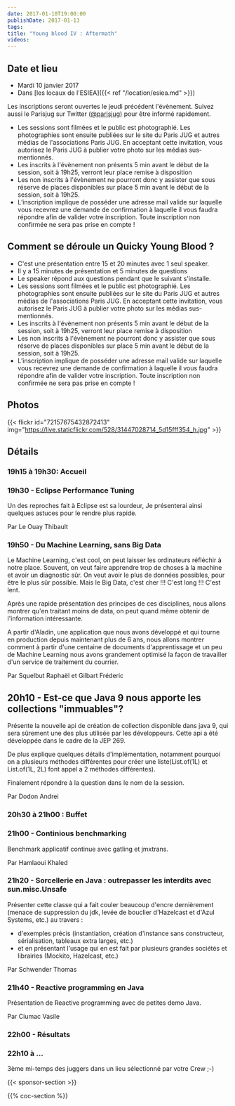 ```yaml
---
date: 2017-01-10T19:00:00
publishDate: 2017-01-13
tags:
title: "Young blood IV : Aftermath"
videos:
---
```


## Date et lieu

- Mardi 10 janvier 2017
- Dans [les locaux de l'ESIEA]({{< ref "/location/esiea.md" >}})

Les inscriptions seront ouvertes le jeudi précédent l'évènement. Suivez aussi le Parisjug sur Twitter ([@parisjug](https://twitter.com/parisjug)) pour être informé rapidement.
- Les sessions sont filmées et le public est photographié. Les photographies sont ensuite publiées sur le site du Paris JUG et autres médias de l'associations Paris JUG. En acceptant cette invitation, vous autorisez le Paris JUG à publier votre photo sur les médias sus-mentionnés.
- Les inscrits à l'évènement non présents 5 min avant le début de la session, soit à 19h25, verront leur place remise à disposition
- Les non inscrits à l'évènement ne pourront donc y assister que sous réserve de places disponibles sur place 5 min avant le début de la session, soit à 19h25.
- L’inscription implique de posséder une adresse mail valide sur laquelle vous recevrez une demande de confirmation à laquelle il vous faudra répondre afin de valider votre inscription. Toute inscription non confirmée ne sera pas prise en compte !


## Comment se déroule un Quicky Young Blood ?

- C'est une présentation entre 15 et 20 minutes avec 1 seul speaker.
- Il y a 15 minutes de présentation et 5 minutes de questions
- Le speaker répond aux questions pendant que le suivant s'installe.
- Les sessions sont filmées et le public est photographié. Les photographies sont ensuite publiées sur le site du Paris JUG et autres médias de l'associations Paris JUG. En acceptant cette invitation, vous autorisez le Paris JUG à publier votre photo sur les médias sus-mentionnés.
- Les inscrits à l'évènement non présents 5 min avant le début de la session, soit à 19h25, verront leur place remise à disposition
- Les non inscrits à l'évènement ne pourront donc y assister que sous réserve de places disponibles sur place 5 min avant le début de la session, soit à 19h25.
- L’inscription implique de posséder une adresse mail valide sur laquelle vous recevrez une demande de confirmation à laquelle il vous faudra répondre afin de valider votre inscription. Toute inscription non confirmée ne sera pas prise en compte !


## Photos


{{< flickr id="72157675432872413" img="https://live.staticflickr.com/528/31447028714_5d15fff354_h.jpg" >}}


## Détails

### 19h15 à 19h30: Accueil

### 19h30 - Eclipse Performance Tuning

Un des reproches fait à Eclipse est sa lourdeur, Je présenterai ainsi quelques astuces pour le rendre plus rapide.

Par Le Ouay Thibault

### 19h50 - Du Machine Learning, sans Big Data

Le Machine Learning, c'est cool, on peut laisser les ordinateurs réfléchir à notre place. Souvent, on veut faire apprendre trop de choses à la machine et avoir un diagnostic sûr. On veut avoir le plus de données possibles, pour être le plus sûr possible. Mais le Big Data, c'est cher !!! C'est long !!! C'est lent.

Après une rapide présentation des principes de ces disciplines, nous allons montrer qu'en traitant moins de data, on peut quand même obtenir de l'information intéressante.

A partir d'Aladin, une application que nous avons développé et qui tourne en production depuis maintenant plus de 6 ans, nous allons montrer comment à partir d'une centaine de documents d'apprentissage et un peu de Machine Learning nous avons grandement optimisé la façon de travailler d'un service de traitement du courrier.

Par Squelbut Raphaël et Gilbart Fréderic

## 20h10 - Est-ce que Java 9 nous apporte les collections "immuables"?

Présente la nouvelle api de création de collection disponible dans java 9, qui sera sûrement une des plus utilisée par les développeurs. Cette api a été développée dans le cadre de la JEP 269.

De plus explique quelques détails d'implémentation, notamment pourquoi on a plusieurs méthodes différentes pour créer une liste(List.of(1L) et List.of(1L, 2L) font appel a 2 méthodes différentes).

Finalement répondre à la question dans le nom de la session.

Par Dodon Andrei

### 20h30 à 21h00 : Buffet

### 21h00 - Continious benchmarking

Benchmark applicatif continue avec gatling et jmxtrans.

Par Hamlaoui Khaled

### 21h20 - Sorcellerie en Java : outrepasser les interdits avec sun.misc.Unsafe

Présenter cette classe qui a fait couler beaucoup d'encre dernièrement (menace de suppression du jdk, levée de bouclier d'Hazelcast et d'Azul Systems, etc.) au travers :

- d'exemples précis (instantiation, création d'instance sans constructeur, sérialisation, tableaux extra larges, etc.)
- et en présentant l'usage qui en est fait par plusieurs grandes sociétés et librairies (Mockito, Hazelcast, etc.)

Par Schwender Thomas

### 21h40 - Reactive programming en Java

Présentation de Reactive programming avec de petites demo Java.

Par Ciumac Vasile

### 22h00 - Résultats

### 22h10 à ...

3ème mi-temps des juggers dans un lieu sélectionné par votre Crew ;-)

{{< sponsor-section >}}

{{% coc-section %}}
